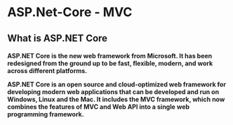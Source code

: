 # ASP.Net-Core - MVC

<h2><b>What is ASP.NET Core</b></h2>

<h4><b>ASP.NET Core</b> is the new web framework from Microsoft. It has been redesigned from the ground up to be fast, flexible, modern,
and work across different platforms.
<p><b>ASP.NET Core</b> is an open source and cloud-optimized web framework for developing modern web applications that can be developed 
and run on Windows, Linux and the Mac. It includes the MVC framework, which now combines the features of MVC and Web API into a single 
web programming framework.</p></h4>
